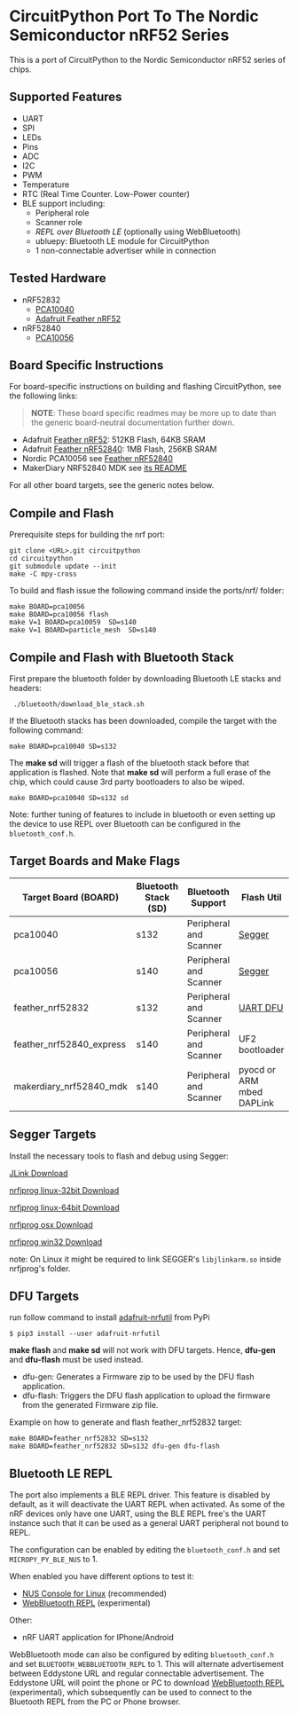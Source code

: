 # CircuitPython Port To The Nordic Semiconductor nRF52 Series

This is a port of CircuitPython to the Nordic Semiconductor nRF52 series of chips.

## Supported Features

* UART
* SPI
* LEDs
* Pins
* ADC
* I2C
* PWM
* Temperature
* RTC (Real Time Counter. Low-Power counter)
* BLE support including:
  * Peripheral role
  * Scanner role
  * _REPL over Bluetooth LE_ (optionally using WebBluetooth)
  * ubluepy: Bluetooth LE module for CircuitPython
  * 1 non-connectable advertiser while in connection

## Tested Hardware

* nRF52832
  * [PCA10040](http://infocenter.nordicsemi.com/index.jsp?topic=%2Fcom.nordic.infocenter.nrf52%2Fdita%2Fnrf52%2Fdevelopment%2Fnrf52_dev_kit.html)
  * [Adafruit Feather nRF52](https://www.adafruit.com/product/3406)
* nRF52840
  * [PCA10056](http://www.nordicsemi.com/eng/Products/nRF52840-Preview-DK)

## Board Specific Instructions

For board-specific instructions on building and flashing CircuitPython, see
the following links:

> **NOTE**: These board specific readmes may be more up to date than the
  generic board-neutral documentation further down.

* Adafruit [Feather nRF52](boards/feather_nrf52832/README.md): 512KB Flash, 64KB SRAM
* Adafruit [Feather nRF52840](boards/feather_nrf52840_express/README.md): 1MB Flash, 256KB SRAM
* Nordic PCA10056 see [Feather nRF52840](boards/pca10056/README.md)
* MakerDiary NRF52840 MDK see [its README](boards/makerdiary_nrf52840_mdk/README.md)

For all other board targets, see the generic notes below.

## Compile and Flash

Prerequisite steps for building the nrf port:

    git clone <URL>.git circuitpython
    cd circuitpython
    git submodule update --init
    make -C mpy-cross

To build and flash issue the following command inside the ports/nrf/ folder:

	make BOARD=pca10056
    make BOARD=pca10056 flash
    make V=1 BOARD=pca10059  SD=s140
    make V=1 BOARD=particle_mesh  SD=s140

## Compile and Flash with Bluetooth Stack

First prepare the bluetooth folder by downloading Bluetooth LE stacks and headers:

     ./bluetooth/download_ble_stack.sh

If the Bluetooth stacks has been downloaded, compile the target with the following command:

    make BOARD=pca10040 SD=s132

The **make sd** will trigger a flash of the bluetooth stack before that application is flashed. Note that **make sd** will perform a full erase of the chip, which could cause 3rd party bootloaders to also be wiped.

    make BOARD=pca10040 SD=s132 sd

Note: further tuning of features to include in bluetooth or even setting up the device to use REPL over Bluetooth can be configured in the `bluetooth_conf.h`.

## Target Boards and Make Flags

Target Board (BOARD)     | Bluetooth Stack (SD)    | Bluetooth Support      | Flash Util
-------------------------|-------------------------|------------------------|-------------------------------
pca10040                 | s132                    | Peripheral and Scanner | [Segger](#segger-targets)
pca10056                 | s140                    | Peripheral and Scanner | [Segger](#segger-targets)
feather_nrf52832         | s132                    | Peripheral and Scanner | [UART DFU](#dfu-targets)
feather_nrf52840_express | s140                    | Peripheral and Scanner | UF2 bootloader
makerdiary_nrf52840_mdk  | s140                    | Peripheral and Scanner | pyocd or ARM mbed DAPLink

## Segger Targets

Install the necessary tools to flash and debug using Segger:

[JLink Download](https://www.segger.com/downloads/jlink#)

[nrfjprog linux-32bit Download](https://www.nordicsemi.com/eng/nordic/download_resource/52615/16/95882111/97746)

[nrfjprog linux-64bit Download](https://www.nordicsemi.com/eng/nordic/download_resource/51386/21/77886419/94917)

[nrfjprog osx Download](https://www.nordicsemi.com/eng/nordic/download_resource/53402/12/97293750/99977)

[nrfjprog win32 Download](https://www.nordicsemi.com/eng/nordic/download_resource/33444/40/22191727/53210)

note: On Linux it might be required to link SEGGER's `libjlinkarm.so` inside nrfjprog's folder.

## DFU Targets

run follow command to install [adafruit-nrfutil](https://github.com/adafruit/Adafruit_nRF52_nrfutil) from PyPi

    $ pip3 install --user adafruit-nrfutil

**make flash** and **make sd** will not work with DFU targets. Hence, **dfu-gen** and **dfu-flash** must be used instead.
* dfu-gen: Generates a Firmware zip to be used by the DFU flash application.
* dfu-flash: Triggers the DFU flash application to upload the firmware from the generated Firmware zip file.

Example on how to generate and flash feather_nrf52832 target:

    make BOARD=feather_nrf52832 SD=s132
    make BOARD=feather_nrf52832 SD=s132 dfu-gen dfu-flash

## Bluetooth LE REPL

The port also implements a BLE REPL driver. This feature is disabled by default, as it will deactivate the UART REPL when activated. As some of the nRF devices only have one UART, using the BLE REPL free's the UART instance such that it can be used as a general UART peripheral not bound to REPL.

The configuration can be enabled by editing the `bluetooth_conf.h` and set `MICROPY_PY_BLE_NUS` to 1.

When enabled you have different options to test it:
* [NUS Console for Linux](https://github.com/tralamazza/nus_console) (recommended)
* [WebBluetooth REPL](https://glennrub.github.io/webbluetooth/micropython/repl/) (experimental)

Other:
* nRF UART application for IPhone/Android

WebBluetooth mode can also be configured by editing `bluetooth_conf.h` and set `BLUETOOTH_WEBBLUETOOTH_REPL` to 1. This will alternate advertisement between Eddystone URL and regular connectable advertisement. The Eddystone URL will point the phone or PC to download [WebBluetooth REPL](https://glennrub.github.io/webbluetooth/micropython/repl/) (experimental), which subsequently can be used to connect to the Bluetooth REPL from the PC or Phone browser.

